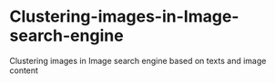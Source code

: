 # Clustering-images-in-Image-search-engine
Clustering images in Image search engine based on texts and image content
